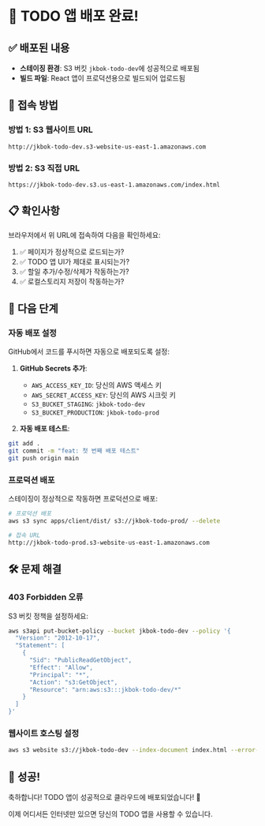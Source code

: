 # 🎉 TODO 앱 배포 완료!

## ✅ 배포된 내용

- **스테이징 환경**: S3 버킷 `jkbok-todo-dev`에 성공적으로 배포됨
- **빌드 파일**: React 앱이 프로덕션용으로 빌드되어 업로드됨

## 🔗 접속 방법

### 방법 1: S3 웹사이트 URL

```
http://jkbok-todo-dev.s3-website-us-east-1.amazonaws.com
```

### 방법 2: S3 직접 URL

```
https://jkbok-todo-dev.s3.us-east-1.amazonaws.com/index.html
```

## 📋 확인사항

브라우저에서 위 URL에 접속하여 다음을 확인하세요:

1. ✅ 페이지가 정상적으로 로드되는가?
2. ✅ TODO 앱 UI가 제대로 표시되는가?
3. ✅ 할일 추가/수정/삭제가 작동하는가?
4. ✅ 로컬스토리지 저장이 작동하는가?

## 🚀 다음 단계

### 자동 배포 설정

GitHub에서 코드를 푸시하면 자동으로 배포되도록 설정:

1. **GitHub Secrets 추가**:
   - `AWS_ACCESS_KEY_ID`: 당신의 AWS 액세스 키
   - `AWS_SECRET_ACCESS_KEY`: 당신의 AWS 시크릿 키
   - `S3_BUCKET_STAGING`: `jkbok-todo-dev`
   - `S3_BUCKET_PRODUCTION`: `jkbok-todo-prod`

2. **자동 배포 테스트**:

```bash
git add .
git commit -m "feat: 첫 번째 배포 테스트"
git push origin main
```

### 프로덕션 배포

스테이징이 정상적으로 작동하면 프로덕션으로 배포:

```bash
# 프로덕션 배포
aws s3 sync apps/client/dist/ s3://jkbok-todo-prod/ --delete

# 접속 URL
http://jkbok-todo-prod.s3-website-us-east-1.amazonaws.com
```

## 🛠️ 문제 해결

### 403 Forbidden 오류

S3 버킷 정책을 설정하세요:

```bash
aws s3api put-bucket-policy --bucket jkbok-todo-dev --policy '{
  "Version": "2012-10-17",
  "Statement": [
    {
      "Sid": "PublicReadGetObject",
      "Effect": "Allow",
      "Principal": "*",
      "Action": "s3:GetObject",
      "Resource": "arn:aws:s3:::jkbok-todo-dev/*"
    }
  ]
}'
```

### 웹사이트 호스팅 설정

```bash
aws s3 website s3://jkbok-todo-dev --index-document index.html --error-document index.html
```

## 🎯 성공!

축하합니다! TODO 앱이 성공적으로 클라우드에 배포되었습니다! 🎉

이제 어디서든 인터넷만 있으면 당신의 TODO 앱을 사용할 수 있습니다.
